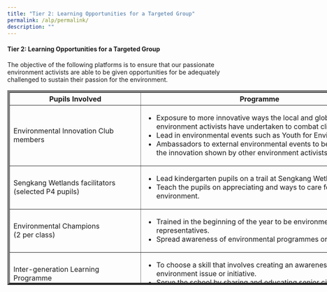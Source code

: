 ```yaml
---
title: "Tier 2: Learning Opportunities for a Targeted Group"
permalink: /alp/permalink/
description: ""
---
```

#### Tier 2: Learning Opportunities for a Targeted Group
The objective of the following platforms is to ensure that our passionate environment activists are able to be given opportunities for be adequately challenged to sustain their passion for the environment.

<table class="iveo_table ives_tab_green ive_eobj_left" border="5px strong black" style="width: 855px; height: 446px;">
  <tbody>
    <tr>
      <th style="width: 297px;">Pupils Involved
      </th>
      <th style="width: 557px;">Programme
      </th>
    </tr>
    <tr>
      <td style="width: 60px;">Environmental Innovation Club members
        <br>
      </td>
      <td style="text-align: left; width: 60px;">
        <ul>
          <li>Exposure to more innovative ways the local and global environment activists have undertaken to combat climate change.
            <br>
          </li>
          <li>Lead in environmental events such as Youth for Environment Day.
          </li>
          <li>Ambassadors to external environmental events to be inspired by the innovation shown by other environment activists
          </li>
        </ul>
      </td>
    </tr>
    <tr>
      <td style="width: 60px;">Sengkang Wetlands facilitators
        <br>(selected P4 pupils)
        <br>
      </td>
      <td style="text-align: left; width: 60px;">
        <ul>
          <li>Lead kindergarten pupils on a trail at Sengkang Wetlands.
          </li>
          <li>Teach the pupils on appreciating and ways to care for the environment.
            <br>
          </li>
        </ul>
      </td>
    </tr>
    <tr>
      <td>Environmental Champions
        <br>(2 per class)
      </td>
      <td style="text-align: left;">
        <ul>
          <li>Trained in the beginning of the year to be environmental representatives.
          </li>
          <li>Spread awareness of environmental programmes or events.
          </li>
        </ul>
      </td>
    </tr>
    <tr>
      <td>Inter-generation Learning Programme
        <br>(1 P5 class)
      </td>
      <td style="text-align: left;">
        <ul>
          <li>To choose a skill that involves creating an awareness of an environment issue or initiative.
          </li>
          <li>Serve the school by sharing and educating senior citizens on the green initiative.
            <br>
          </li>
        </ul>
      </td>
    </tr>
  </tbody>
</table>